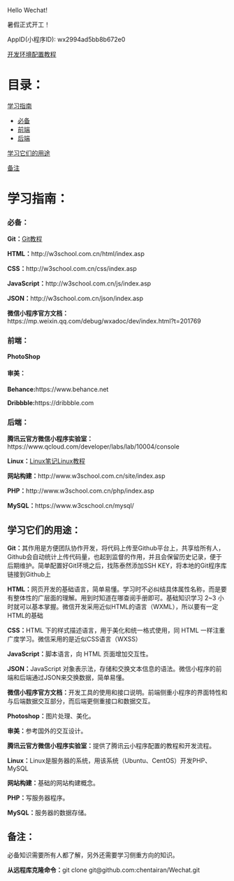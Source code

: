 Hello Wechat!

暑假正式开工！

AppID(小程序ID): wx2994ad5bb8b672e0

<p><a href=https://github.com/chentairan/Wechat/raw/master/开发环境配置教程.docx>开发环境配置教程</a><p>
<h1>目录：</h1>
<a href="#C1">学习指南</a>
<ul type="disc">
	<li><a href="#C2">必备</a></li>
	<li><a href="#C3">前端</a></li>
	<li><a href="#C4">后端</a></li>
</ul> 
<a href="#C5"><p>学习它们的用途<p></a>
<a href="#C6"><p>备注<p></a>





<a name="C1"><h1>学习指南：</h1></a>
<a name="C2"><h3>必备：</h3></a>
<p><b>Git：</b><a href=http://www.liaoxuefeng.com/wiki/0013739516305929606dd18361248578c67b8067c8c017b000>Git教程<a></p>
<p><b>HTML：</b>http://w3school.com.cn/html/index.asp</p>
<p><b>CSS：</b>http://w3school.com.cn/css/index.asp</p>
<p><b>JavaScript：</b>http://w3school.com.cn/js/index.asp</p>
<p><b>JSON：</b>http://w3school.com.cn/json/index.asp</p>
<p><b>微信小程序官方文档：</b>https://mp.weixin.qq.com/debug/wxadoc/dev/index.html?t=201769</p>

<a name="C3"><h3>前端：</h3></a>
<p><b>PhotoShop</b></p>
<h4><b>审美：</b></h4>
<p><b>Behance:</b>https://www.behance.net</p>
<p><b>Dribbble:</b>https://dribbble.com</p>

<a name="C4"><h3>后端：</h3></a>
<p><b>腾讯云官方微信小程序实验室：</b>https://www.qcloud.com/developer/labs/lab/10004/console</p>
<p><b>Linux：</b><a href=https://github.com/chentairan/Wechat/raw/master/Linux笔记.pdf>Linux笔记</a><a href=https://www.w3cschool.cn/linux/>Linux教程</a></p>
<p><b>网站构建：</b>http://www.w3school.com.cn/site/index.asp</p>
<p><b>PHP：</b>http://www.w3school.com.cn/php/index.asp</p>
<p><b>MySQL：</b>https://www.w3cschool.cn/mysql/</p>

<a name="C5"><h2>学习它们的用途：</h2></a>
<p><b>Git：</b>其作用是方便团队协作开发，将代码上传至Github平台上，共享给所有人，Github会自动统计上传代码量，也起到监督的作用，并且会保留历史记录，便于后期维护。简单配置好Git环境之后，找陈泰然添加SSH KEY，将本地的Git程序库链接到Github上</p>
<p><b>HTML：</b>网页开发的基础语言，简单易懂。学习时不必纠结具体属性名称，而是要有整体性的广层面的理解。用到时知道在哪查阅手册即可。基础知识学习 2~3 小时就可以基本掌握。微信开发采用近似HTML的语言（WXML），所以要有一定HTML的基础</p>
<p><b>CSS：</b>HTML 下的样式描述语言，用于美化和统一格式使用，同 HTML 一样注重广度学习。微信采用的是近似CSS语言（WXSS）</p>
<p><b>JavaScript：</b>脚本语言，向 HTML 页面增加交互性。</p>
<p><b>JSON：</b>JavaScript 对象表示法，存储和交换文本信息的语法。微信小程序的前端和后端通过JSON来交换数据，简单易懂。</p>
<p><b>微信小程序官方文档：</b>开发工具的使用和接口说明。前端侧重小程序的界面特性和与后端数据交互部分，而后端更侧重接口和数据交互。</p>
<p><b>Photoshop：</b>图片处理、美化。</p>
<p><b>审美：</b>参考国外的交互设计。</p>
<p><b>腾讯云官方微信小程序实验室：</b>提供了腾讯云小程序配置的教程和开发流程。</p>
<p><b>Linux：</b>Linux是服务器的系统，用该系统（Ubuntu、CentOS）开发PHP、MySQL</p>
<p><b>网站构建：</b>基础的网站构建概念。</p>
<p><b>PHP：</b>写服务器程序。</p>
<p><b>MySQL：</b>服务器的数据存储。</p>

<a name="C6"><h2>备注：</h2></a>
<p>必备知识需要所有人都了解，另外还需要学习侧重方向的知识。</p>
<p><b>从远程库克隆命令：</b>git clone git@github.com:chentairan/Wechat.git</p>
